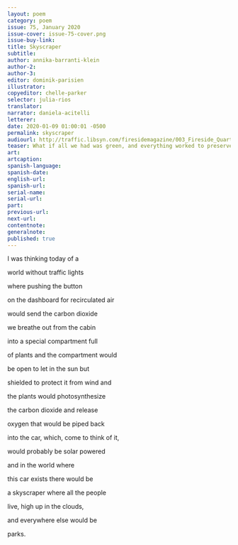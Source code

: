 ```yaml
---
layout: poem
category: poem
issue: 75, January 2020
issue-cover: issue-75-cover.png
issue-buy-link:
title: Skyscraper
subtitle:
author: annika-barranti-klein
author-2:
author-3:
editor: dominik-parisien
illustrator:
copyeditor: chelle-parker
selector: julia-rios
translator:
narrator: daniela-acitelli
letterer:
date: 2020-01-09 01:00:01 -0500
permalink: skyscraper
audiourl: http://traffic.libsyn.com/firesidemagazine/003_Fireside_Quarterly_Skyscraper.mp3
teaser: What if all we had was green, and everything worked to preserve it?
art:
artcaption:
spanish-language:
spanish-date:
english-url:
spanish-url:
serial-name:
serial-url:
part:
previous-url:
next-url:
contentnote:
generalnote:
published: true
---
```

I was thinking today of a

world without traffic lights

where pushing the button

on the dashboard for recirculated air

would send the carbon dioxide

we breathe out from the cabin

into a special compartment full

of plants and the compartment would

be open to let in the sun but

shielded to protect it from wind and

the plants would photosynthesize

the carbon dioxide and release

oxygen that would be piped back

into the car, which, come to think of it,

would probably be solar powered

and in the world where

this car exists there would be

a skyscraper where all the people

live, high up in the clouds,

and everywhere else would be

parks.

